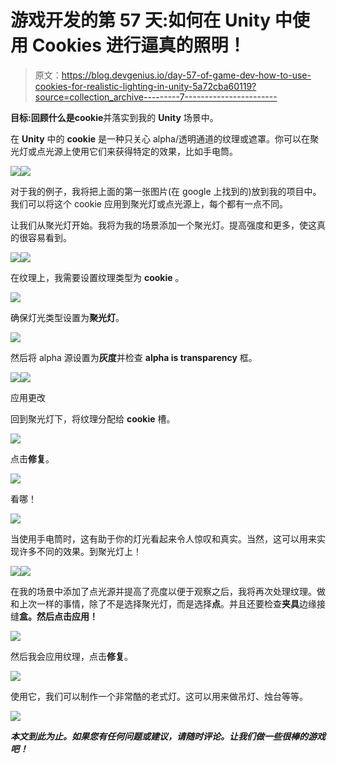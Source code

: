 # 游戏开发的第 57 天:如何在 Unity 中使用 Cookies 进行逼真的照明！

> 原文：<https://blog.devgenius.io/day-57-of-game-dev-how-to-use-cookies-for-realistic-lighting-in-unity-5a72cba60119?source=collection_archive---------7----------------------->

**目标:**回顾什么是**cookie**并落实到我的 **Unity** 场景中。

在 **Unity** 中的 **cookie** 是一种只关心 alpha/透明通道的纹理或遮罩。你可以在聚光灯或点光源上使用它们来获得特定的效果，比如手电筒。

![](img/05fd4a7312dc288b4a0076b32c1a8bba.png)![](img/06db6ac50ff5839775e3d48f49cfb1c0.png)

对于我的例子，我将把上面的第一张图片(在 google 上找到的)放到我的项目中。我们可以将这个 cookie 应用到聚光灯或点光源上，每个都有一点不同。

让我们从聚光灯开始。我将为我的场景添加一个聚光灯。提高强度和更多，使这真的很容易看到。

![](img/d943fe2afcdd2251472436753cc28207.png)![](img/2569ff621d1a4141bcf78c086ff56cef.png)

在纹理上，我需要设置纹理类型为 **cookie** 。

![](img/001fc3cb99206dc54f307a463658a824.png)

确保灯光类型设置为**聚光灯**。

![](img/e07edee1b7ef1a1971d9e8fc4c2d950e.png)

然后将 alpha 源设置为**灰度**并检查 **alpha is transparency** 框。

![](img/0a4a7268d66e132617ff2cf3d0cf1d96.png)![](img/698d4feb1cfdfeb1479156fade2e27fd.png)

应用更改

回到聚光灯下，将纹理分配给 **cookie** 槽。

![](img/9b2b7c8dfb8260ddabcf77cf749e7b8f.png)

点击**修复**。

![](img/37ce4be86fd1bc2715abac7153a4263c.png)

看哪！

![](img/843e41653d1276a22b18f62dec1f2ad1.png)

当使用手电筒时，这有助于你的灯光看起来令人惊叹和真实。当然，这可以用来实现许多不同的效果。到聚光灯上！

![](img/60f4e97fa1b1b411979e4fb725117574.png)![](img/9221c36e820df96605897a6d1e0454d7.png)

在我的场景中添加了点光源并提高了亮度以便于观察之后，我将再次处理纹理。做和上次一样的事情，除了不是选择聚光灯，而是选择**点**。并且还要检查**夹具**边缘接缝**盒。然后点击应用！**

![](img/fa71ea7a20fd27c6cf961f0d502dc366.png)

然后我会应用纹理，点击**修复**。

![](img/8a0184d67d8d863a29c0303e44659c36.png)

使用它，我们可以制作一个非常酷的老式灯。这可以用来做吊灯、烛台等等。

![](img/4fa395bb05d384a82ae8d0f39700f560.png)

***本文到此为止。如果您有任何问题或建议，请随时评论。让我们做一些很棒的游戏吧！***